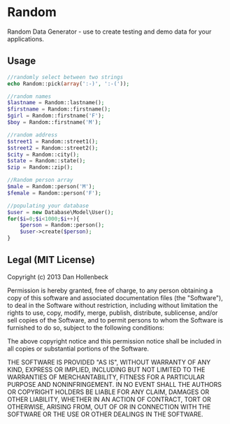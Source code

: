 Random
======

Random Data Generator - use to create testing and demo data for your applications.

## Usage ##
```php
//randomly select between two strings
echo Random::pick(array(':-)', ':-('));

//random names
$lastname = Random::lastname();
$firstname = Random::firstname();
$girl = Random::firstname('F');
$boy = Random::firstname('M');

//random address
$street1 = Random::street1();
$street2 = Random::street2();
$city = Random::city();
$state = Random::state();
$zip = Random::zip();

//Random person array
$male = Random::person('M');
$female = Random::person('F');

//populating your database
$user = new Database\Model\User();
for($i=0;$i<1000;$i++){
	$person = Random::person();
	$user->create($person);
}
```

## Legal (MIT License)

Copyright (c) 2013 Dan Hollenbeck

Permission is hereby granted, free of charge, to any person obtaining a copy of this software and associated documentation files (the "Software"), to deal in the Software without restriction, including without limitation the rights to use, copy, modify, merge, publish, distribute, sublicense, and/or sell copies of the Software, and to permit persons to whom the Software is furnished to do so, subject to the following conditions:

The above copyright notice and this permission notice shall be included in all copies or substantial portions of the Software.

THE SOFTWARE IS PROVIDED "AS IS", WITHOUT WARRANTY OF ANY KIND, EXPRESS OR IMPLIED, INCLUDING BUT NOT LIMITED TO THE WARRANTIES OF MERCHANTABILITY, FITNESS FOR A PARTICULAR PURPOSE AND NONINFRINGEMENT. IN NO EVENT SHALL THE AUTHORS OR COPYRIGHT HOLDERS BE LIABLE FOR ANY CLAIM, DAMAGES OR OTHER LIABILITY, WHETHER IN AN ACTION OF CONTRACT, TORT OR OTHERWISE, ARISING FROM, OUT OF OR IN CONNECTION WITH THE SOFTWARE OR THE USE OR OTHER DEALINGS IN THE SOFTWARE.